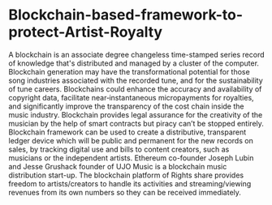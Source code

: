 # Blockchain-based-framework-to-protect-Artist-Royalty

A blockchain is an associate degree changeless time-stamped series record of knowledge that's distributed and managed by a cluster of the computer. Blockchain generation may have the transformational potential for those song industries associated with the recorded tune, and for the sustainability of tune careers. Blockchains could enhance the accuracy and availability of copyright data, facilitate near‐instantaneous micropayments for royalties, and significantly improve the transparency of the cost chain inside the music industry. Blockchain provides legal assurance for the creativity of the musician by the help of smart contracts but piracy can’t be stopped entirely. Blockchain framework can be used to create a distributive, transparent ledger device which will be public and permanent for the new records on sales, by tracking digital use and bills to content creators, such as musicians or the independent artists.  Ethereum co-founder Joseph Lubin and Jesse Grushack founder of UJO Music is a blockchain music distribution start-up. The blockchain platform of Rights share provides freedom to artists/creators to handle its activities and streaming/viewing revenues from its own numbers so they can be received immediately.
